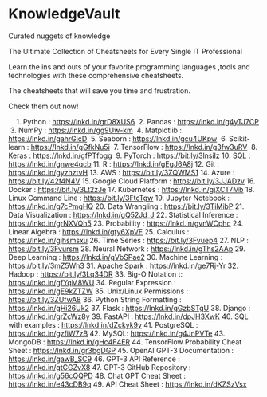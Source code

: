 # KnowledgeVault
Curated nuggets of knowledge 

The Ultimate Collection of Cheatsheets for Every Single IT Professional


Learn the ins and outs of your favorite programming languages ,tools and technologies with these comprehensive cheatsheets. 

The cheatsheets that will save you time and frustration.

Check them out now!

  
 1. Python : https://lnkd.in/grD8XUS6
 2. Pandas : https://lnkd.in/g4yTJ7CP
 3. NumPy : https://lnkd.in/gg9Uw-km
 4. Matplotlib : https://lnkd.in/gahrGicD
 5. Seaborn : https://lnkd.in/gcu4UKpw
 6. Scikit-learn : https://lnkd.in/gGfkNu5i
 7. TensorFlow : https://lnkd.in/g3fw3uRV
 8. Keras : https://lnkd.in/gfPTfbgg
 9. PyTorch : https://bit.ly/3lnsiIz
10. SQL : https://lnkd.in/gnwe4qcb
11. R : https://lnkd.in/gEgJ6A8j
12. Git : https://lnkd.in/gyzhztvH
13. AWS : https://bit.ly/3ZQWMS1
14. Azure : https://bit.ly/42f4N4V
15. Google Cloud Platform : https://bit.ly/3JJADzv
16. Docker : https://bit.ly/3Lt2zJe
17. Kubernetes : https://lnkd.in/gjXCT7Mb
18. Linux Command Line : https://bit.ly/3FtcTgw
19. Jupyter Notebook : https://lnkd.in/g7cPmgHQ
20. Data Wrangling : https://bit.ly/3TiMibP
21. Data Visualization : https://lnkd.in/gQ52Jd_J
22. Statistical Inference : https://lnkd.in/grNXVQh5
23. Probability : https://lnkd.in/gvnWCphc
24. Linear Algebra : https://lnkd.in/gty6XpVF
25. Calculus : https://lnkd.in/gjhsmsxu
26. Time Series : https://bit.ly/3Fvuep4
27. NLP : https://bit.ly/3Fvursm
28. Neural Network : https://lnkd.in/gThs2AAp
29. Deep Learning : https://lnkd.in/gVbSPae2
30. Machine Learning : https://bit.ly/3mZ5Wh3
31. Apache Spark : https://lnkd.in/ge7Rj-Yr
32. Hadoop : https://bit.ly/3Lq34DR
33. Big-O Notation t: https://lnkd.in/gfYqM8WU
34. Regular Expression : https://lnkd.in/gE9kZTZW
35. Unix/Linux Permissions : https://bit.ly/3ZUfwA8
36. Python String Formatting : https://lnkd.in/gHi26Uk2
37. Flask : https://lnkd.in/gGzbSTgU
38. Django : https://lnkd.in/grZcWz8y
39. FastAPI : https://lnkd.in/dpJH3XwK
40. SQL with examples : https://lnkd.in/dZckyk9y
41. PostgreSQL : https://lnkd.in/gzfiW7zB
42. MySQL: https://lnkd.in/g4JnPVTe
43. MongoDB : https://lnkd.in/gHc4F4ER
44. TensorFlow Probability Cheat Sheet : https://lnkd.in/gr3bgDGP
45. OpenAI GPT-3 Documentation : https://lnkd.in/gawB_SC9
46. GPT-3 API Reference : https://lnkd.in/gtCGZvX8
47. GPT-3 GitHub Repository : https://lnkd.in/g56cQQPD
48. Chat GPT Cheat Sheet : https://lnkd.in/e43cDB9q
49. API Cheat Sheet : https://lnkd.in/dKZSzVsx

